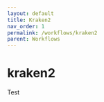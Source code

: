 ```yaml
---
layout: default
title: Kraken2
nav_order: 1
permalink: /workflows/kraken2
parent: Workflows
---
```


# kraken2

Test